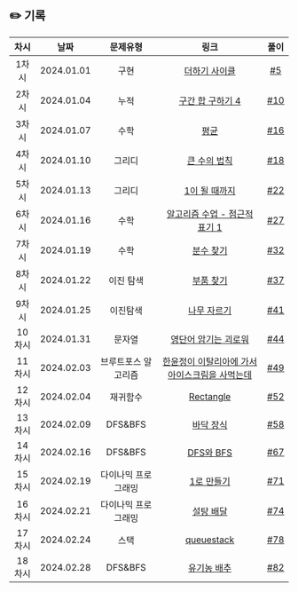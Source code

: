 ## ✏️ 기록   

| 차시 |     날짜     | 문제유형 |                            링크                            | 풀이 |
|:----:|:----------:|:----:|:--------------------------------------------------------:|:----:|
| 1차시 | 2024.01.01 |  구현  | <a href="https://www.acmicpc.net/problem/1110">더하기 사이클</a> | <a href="https://github.com/AlgoLeadMe/AlgoLeadMe-4/pull/5">#5</a> |
| 2차시 | 2024.01.04 |  누적  | <a href="https://www.acmicpc.net/problem/11659">구간 합 구하기 4</a> | <a href="https://github.com/AlgoLeadMe/AlgoLeadMe-4/pull/10">#10</a> |
| 3차시 | 2024.01.07 |  수학  | <a href="https://www.acmicpc.net/problem/1546">평균 </a> | <a href="https://github.com/AlgoLeadMe/AlgoLeadMe-4/pull/16">#16</a> |
| 4차시 | 2024.01.10 |  그리디  | <a href="https://velog.velcdn.com/images%2Fmins_g%2Fpost%2Fc3c87542-3d13-492f-bdaa-789bf60f0351%2Fimage.png">큰 수의 법칙 </a> | <a href="https://github.com/AlgoLeadMe/AlgoLeadMe-4/pull/18">#18</a> |
| 5차시 | 2024.01.13 |  그리디  | <a href="https://nearhome.tistory.com/24">1이 될 때까지 </a> |<a href="https://github.com/AlgoLeadMe/AlgoLeadMe-4/pull/22"> #22 </a>|
| 6차시 | 2024.01.16 |  수학  | <a href="https://www.acmicpc.net/problem/24313">알고리즘 수업 - 점근적 표기 1 </a> |<a href="https://github.com/AlgoLeadMe/AlgoLeadMe-4/pull/27"> #27 </a>|
| 7차시 | 2024.01.19 |  수학  | <a href="https://www.acmicpc.net/problem/1193">분수 찾기 </a> |<a href="https://github.com/AlgoLeadMe/AlgoLeadMe-4/pull/32"> #32 </a>|
| 8차시 | 2024.01.22 |  이진 탐색  | <a href="https://velog.io/@suzieep/Algorithm-%EC%9D%B4%EC%BD%94%ED%85%8C-%EB%B6%80%ED%92%88-%EC%B0%BE%EA%B8%B0-%ED%8C%8C%EC%9D%B4%EC%8D%AC">부품 찾기 </a> |<a href="https://github.com/AlgoLeadMe/AlgoLeadMe-4/pull/37"> #37|
| 9차시 | 2024.01.25 |  이진탐색  | <a href="https://www.acmicpc.net/problem/2805">나무 자르기 </a> |<a href="https://github.com/AlgoLeadMe/AlgoLeadMe-4/pull/41"> #41 </a>|
| 10차시 | 2024.01.31 |  문자열 | <a href="https://www.acmicpc.net/problem/20920">영단어 암기는 괴로워 </a> |<a href="https://github.com/AlgoLeadMe/AlgoLeadMe-4/pull/44"> #44 </a>|
| 11차시 | 2024.02.03 |  브루트포스 알고리즘 | <a href="https://www.acmicpc.net/problem/2422">한윤정이 이탈리아에 가서 아이스크림을 사먹는데 </a> |<a href="https://github.com/AlgoLeadMe/AlgoLeadMe-4/pull/49"> #49 </a>|
| 12차시 | 2024.02.04 |  재귀함수 | <a href="https://www.acmicpc.net/problem/7113">Rectangle </a> |<a href="https://github.com/AlgoLeadMe/AlgoLeadMe-4/pull/52"> #52 </a>|
| 13차시 | 2024.02.09|  DFS&BFS | <a href="https://www.acmicpc.net/problem/1388">바닥 장식</a> |<a href="https://github.com/AlgoLeadMe/AlgoLeadMe-4/pull/58"> #58 </a>|
| 14차시 | 2024.02.16 |  DFS&BFS | <a href="https://www.acmicpc.net/problem/1260">DFS와 BFS</a> |<a href="https://github.com/AlgoLeadMe/AlgoLeadMe-4/pull67"> #67 </a>|
| 15차시 | 2024.02.19 |  다이나믹 프로그래밍 | <a href="https://www.acmicpc.net/problem/20920">1로 만들기</a> |<a href="https://github.com/AlgoLeadMe/AlgoLeadMe-4/pull/71"> #71 </a>|
| 16차시 | 2024.02.21 |  다이나믹 프로그래밍 | <a href="https://www.acmicpc.net/problem/2839">설탕 배달</a> |<a href="https://github.com/AlgoLeadMe/AlgoLeadMe-4/pull/74"> #74 </a>|
| 17차시 | 2024.02.24 |  스택 | <a href="https://www.acmicpc.net/problem/24511">queuestack</a> |<a href="https://github.com/AlgoLeadMe/AlgoLeadMe-4/pull/78"> #78 </a>|
| 18차시 | 2024.02.28 |  DFS&BFS | <a href="https://www.acmicpc.net/problem/1012">유기농 배추</a> |<a href="https://github.com/AlgoLeadMe/AlgoLeadMe-4/pull/82"> #82 </a>|
